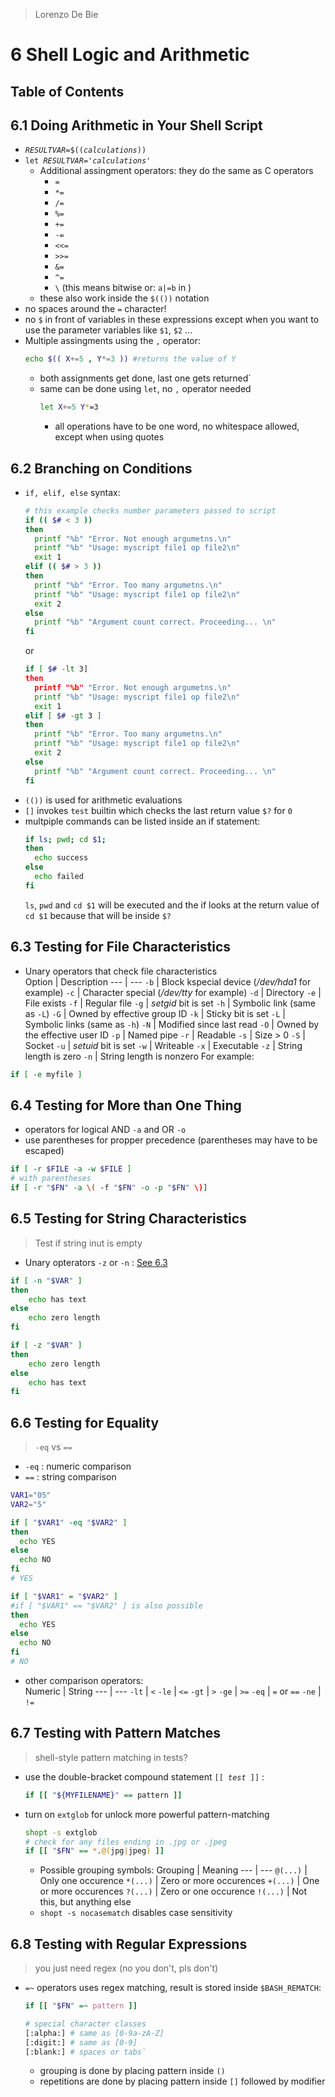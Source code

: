 > Lorenzo De Bie
# 6 Shell Logic and Arithmetic
## Table of Contents


## 6.1 Doing Arithmetic in Your Shell Script
* *`RESULTVAR`*`=$((`*`calculations`*`))`
* `let `*`RESULTVAR`*`='`*`calculations`*`'`
  * Additional assingment operators: they do the same as C operators
    * `=`
    * `*=`
    * `/=`
    * `%=`
    * `+=`
    * `-=`
    * `<<=`
    * `>>=`
    * `&=`
    * `^=`
    * `\` (this means bitwise or: `a|=b` in )
  * these also work inside the `$(())` notation
* no spaces around the `=` character!
* no `$` in front of variables in these expressions except when you want to use the parameter variables like `$1`, `$2` ...
* Multiple assingments using the `,` operator:
  ```bash
  echo $(( X+=5 , Y*=3 )) #returns the value of Y
  ```
  * both assignments get done, last one gets returned`
  * same can be done using `let`, no `,` operator needed
    ```bash
    let X+=5 Y*=3
    ```
    * all operations have to be one word, no whitespace allowed, except when using quotes

## 6.2 Branching on Conditions
* `if, elif, else` syntax:
  ```bash
  # this example checks number parameters passed to script
  if (( $# < 3 ))
  then
    printf "%b" "Error. Not enough argumetns.\n"
    printf "%b" "Usage: myscript file1 op file2\n"
    exit 1
  elif (( $# > 3 ))
  then
    printf "%b" "Error. Too many argumetns.\n"
    printf "%b" "Usage: myscript file1 op file2\n"
    exit 2
  else
    printf "%b" "Argument count correct. Proceeding... \n"
  fi
  ```  
  or
  ```bash
  if [ $# -lt 3]
  then
    printf "%b" "Error. Not enough argumetns.\n"
    printf "%b" "Usage: myscript file1 op file2\n"
    exit 1
  elif [ $# -gt 3 ]
  then
    printf "%b" "Error. Too many argumetns.\n"
    printf "%b" "Usage: myscript file1 op file2\n"
    exit 2
  else
    printf "%b" "Argument count correct. Proceeding... \n"
  fi    
  ```
* `(())` is used for arithmetic evaluations
* `[]` invokes `test` builtin which checks the last return value `$?` for `0`
* multpiple commands can be listed inside an if  statement:  
  ```bash
  if ls; pwd; cd $1;
  then
    echo success
  else
    echo failed
  fi
  ```  
  `ls`, `pwd` and `cd $1` will be executed and the if looks at the return value of `cd $1` because that will be inside `$?`

## 6.3 Testing for File Characteristics
* Unary operators that check file characteristics  
  Option | Description
  --- | ---
  `-b` | Block kspecial device (*/dev/hda1* for example)
  `-c` | Character special (*/dev/tty* for example)
  `-d` | Directory
  `-e` | File exists
  `-f` | Regular file
  `-g` | *setgid* bit is set
  `-h` | Symbolic link (same as `-L`)
  `-G` | Owned by effective group ID
  `-k` | Sticky bit is set
  `-L` | Symbolic links (same as `-h`)
  `-N` | Modified since last read
  `-O` | Owned by the effective user ID
  `-p` | Named pipe
  `-r` | Readable
  `-s` | Size > 0
  `-S` | Socket
  `-u` | *setuid* bit is set
  `-w` | Writeable
  `-x` | Executable
  `-z` | String length is zero
  `-n` | String length is nonzero
For example:
```bash
if [ -e myfile ]
```
  ## 6.4 Testing for More than One Thing
  * operators for logical AND `-a` and OR `-o`
  * use parentheses for propper precedence (parentheses may have to be escaped)
```bash
if [ -r $FILE -a -w $FILE ]
# with parentheses
if [ -r "$FN" -a \( -f "$FN" -o -p "$FN" \)]
```

## 6.5 Testing for String Characteristics
> Test if string inut is empty
* Unary opterators `-z` or `-n` : [See 6.3](#63-testing-for-file-characteristics)
```bash
if [ -n "$VAR" ]
then
    echo has text
else
    echo zero length
fi

if [ -z "$VAR" ]
then
    echo zero length
else
    echo has text
fi
```

## 6.6 Testing for Equality
> `-eq` vs `==`
* `-eq` : numeric comparison
* `==` : string comparison
```bash
VAR1="05"
VAR2="5"

if [ "$VAR1" -eq "$VAR2" ]
then
  echo YES
else
  echo NO
fi
# YES

if [ "$VAR1" = "$VAR2" ]
#if [ "$VAR1" == "$VAR2" ] is also possible
then
  echo YES
else
  echo NO
fi
# NO
```
* other comparison operators:  
  Numeric | String
  --- | ---
  `-lt` | `<`
  `-le` | `<=`
  `-gt` | `>`
  `-ge` | `>=`
  `-eq` | `=` or `==`
  `-ne` | `!=`

## 6.7 Testing with Pattern Matches
> shell-style pattern matching in tests?
* use the double-bracket compound statement `[[ `*`test`*` ]]` :
  ```bash
  if [[ "${MYFILENAME}" == pattern ]]
  ```
* turn on `extglob` for unlock more powerful pattern-matching
  ```bash
  shopt -s extglob
  # check for any files ending in .jpg or .jpeg
  if [[ "$FN" == *.@(jpg|jpeg) ]]
  ```
    * Possible grouping symbols:
      Grouping | Meaning
      --- | ---
      `@(...)` | Only one occurence
      `*(...)` | Zero or more occurences
      `+(...)` | One or more occurences
      `?(...)` | Zero or one occurence
      `!(...)` | Not this, but anything else
    * `shopt -s nocasematch` disables case sensitivity

## 6.8 Testing with Regular Expressions
> you just need regex (no you don't, pls don't)
* `=~` operators uses regex matching, result is stored inside `$BASH_REMATCH`:
  ```bash
  if [[ "$FN" =~ pattern ]]

  # special character classes
  [:alpha:] # same as [0-9a-zA-Z]
  [:digit:] # same as [0-9]
  [:blank:] # spaces or tabs`
  ```
    * grouping is done by placing pattern inside `()`
    * repetitions are done by placing pattern inside `[]` followed by modifier  